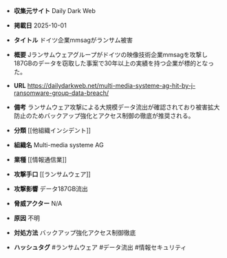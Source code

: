 - **収集元サイト**
Daily Dark Web

- **掲載日**
2025-10-01

- **タイトル**
ドイツ企業mmsagがランサム被害

- **概要**
Jランサムウェアグループがドイツの映像技術企業mmsagを攻撃し187GBのデータを窃取した事案で30年以上の実績を持つ企業が標的となった。

- **URL**
https://dailydarkweb.net/multi-media-systeme-ag-hit-by-j-ransomware-group-data-breach/

- **備考**
ランサムウェア攻撃による大規模データ流出が確認されており被害拡大防止のためバックアップ強化とアクセス制御の徹底が推奨される。

- **分類**
[[他組織インシデント]]

- **組織名**
Multi-media systeme AG

- **業種**
[[情報通信業]]

- **攻撃手口**
[[ランサムウェア]]

- **攻撃影響**
データ187GB流出

- **脅威アクター**
N/A

- **原因**
不明

- **対処方法**
バックアップ強化アクセス制御徹底

- **ハッシュタグ**
#ランサムウェア #データ流出 #情報セキュリティ
